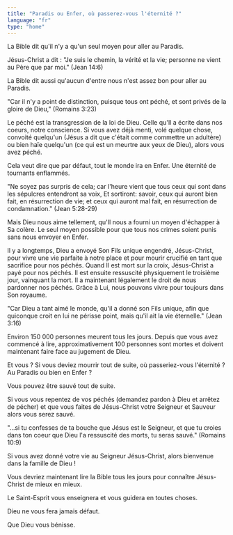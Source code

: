 ```yaml
---
title: "Paradis ou Enfer, où passerez-vous l'éternité ?"
language: "fr"
type: "home"
---
```


La Bible dit qu'il n'y a qu'un seul moyen pour aller au Paradis.

Jésus-Christ a dit :
<span class="verse">
"Je suis le chemin, la vérité et la vie; personne ne vient au Père que par moi." (Jean 14:6)
</span>

La Bible dit aussi qu'aucun d'entre nous n'est assez bon pour aller au Paradis.

<span class="verse">
  "Car il n'y a point de distinction, puisque tous ont péché, et sont privés de la gloire de Dieu," (Romains 3:23)
</span>

Le péché est la transgression de la loi de Dieu. Celle qu'Il a écrite dans nos coeurs,
notre conscience. Si vous avez déjà menti, volé quelque chose, convoité quelqu'un
(Jésus a dit que c'était comme commettre un adultère) ou bien haïe quelqu'un (ce qui est
un meurtre aux yeux de Dieu), alors vous avez péché.

Cela veut dire que par défaut, tout le monde ira en Enfer. Une éternité
de tournants enflammés.

<span class="verse">
  "Ne soyez pas surpris de cela; car l'heure vient que tous ceux qui sont dans les sépulcres entendront sa voix, Et sortiront: savoir, ceux qui auront bien fait, en résurrection de vie; et ceux qui auront mal fait, en résurrection de condamnation." (Jean 5:28-29)
</span>

Mais Dieu nous aime tellement, qu'Il nous a fourni un moyen d'échapper à Sa
colère. Le seul moyen possible pour que tous nos crimes soient punis sans
nous envoyer en Enfer.

Il y a longtemps, Dieu a envoyé Son Fils unique engendré, Jésus-Christ, pour vivre
une vie parfaite à notre place et pour mourir crucifié en tant que sacrifice pour
nos péchés. Quand Il est mort sur la croix, Jésus-Christ a payé pour nos péchés.
Il est ensuite ressuscité physiquement le troisième jour, vainquant la mort. Il a maintenant
légalement le droit de nous pardonner nos péchés. Grâce à Lui, nous pouvons vivre
pour toujours dans Son royaume.

<span class="verse">
  "Car Dieu a tant aimé le monde, qu'il a donné son Fils unique, afin que quiconque croit en lui ne périsse point, mais qu'il ait la vie éternelle." (Jean 3:16)
</span>

Environ 150 000 personnes meurent tous les jours. Depuis que vous avez commencé à lire,
approximativement 100 personnes sont mortes et doivent maintenant faire face au jugement de Dieu.

Et vous ? Si vous deviez mourrir tout de suite, où passeriez-vous
l'éternité ? Au Paradis ou bien en Enfer ?

Vous pouvez être sauvé tout de suite.

Si vous vous repentez de vos péchés (demandez pardon à Dieu et arrêtez de pécher) et
que vous faites de Jésus-Christ votre Seigneur et Sauveur alors vous serez sauvé.

<span class="verse">
  "...si tu confesses de ta bouche que Jésus est le Seigneur, et que tu croies dans ton coeur que Dieu l'a ressuscité des morts, tu seras sauvé." (Romains 10:9)
</span>

Si vous avez donné votre vie au Seigneur Jésus-Christ, alors bienvenue
dans la famille de Dieu !

Vous devriez maintenant lire la Bible tous les jours
pour connaître Jésus-Christ de mieux en mieux.

Le Saint-Esprit vous enseignera et vous guidera en toutes choses.

Dieu ne vous fera jamais défaut.

Que Dieu vous bénisse.
